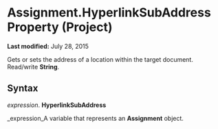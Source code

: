 
# Assignment.HyperlinkSubAddress Property (Project)

 **Last modified:** July 28, 2015

Gets or sets the address of a location within the target document. Read/write  **String**.

## Syntax

 _expression_. **HyperlinkSubAddress**

 _expression_A variable that represents an  **Assignment** object.

